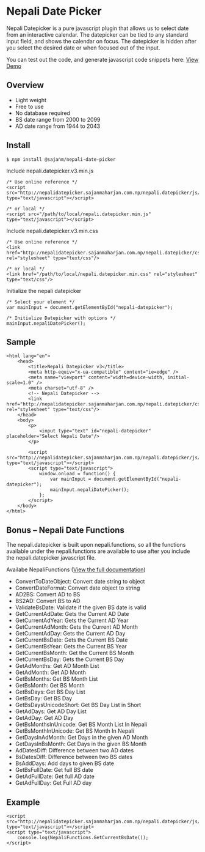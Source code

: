 # Nepali Date Picker
Nepali Datepicker is a pure javascript plugin that allows us to select date from an interactive calendar. The datepicker can be tied to any standard input field, and shows the calendar on focus. The datepicker is hidden after you select the desired date or when focused out of the input.

You can test out the code, and generate javascript code snippets here:
[View Demo](http://nepalidatepicker.sajanmaharjan.com.np/)

## Overview
- Light weight
- Free to use
- No database required
- BS date range from 2000 to 2099
- AD date range from 1944 to 2043

## Install
```
$ npm install @sajanm/nepali-date-picker
```

Include nepali.datepicker.v3.min.js
```
/* Use online reference */
<script src="http://nepalidatepicker.sajanmaharjan.com.np/nepali.datepicker/js/nepali.datepicker.v3.2.min.js" type="text/javascript"></script>
  
/* or local */
<script src="/path/to/local/nepali.datepicker.min.js" type="text/javascript"></script>
```

Include nepali.datepicker.v3.min.css
```
/* Use online reference */
<link href="http://nepalidatepicker.sajanmaharjan.com.np/nepali.datepicker/css/nepali.datepicker.v3.2.min.css" rel="stylesheet" type="text/css"/>
  
/* or local */
<link href="/path/to/local/nepali.datepicker.min.css" rel="stylesheet" type="text/css"/>
```

Initialize the nepali datepicker
```
/* Select your element */
var mainInput = document.getElementById("nepali-datepicker");
  
/* Initialize Datepicker with options */
mainInput.nepaliDatePicker();
```

## Sample
```
<html lang="en">
    <head>
        <title>Nepali Datepicker v3</title>
        <meta http-equiv="x-ua-compatible" content="ie=edge" />
        <meta name="viewport" content="width=device-width, initial-scale=1.0" />
        <meta charset="utf-8" />
        <!-- Nepali Datepicker -->
        <link href="http://nepalidatepicker.sajanmaharjan.com.np/nepali.datepicker/css/nepali.datepicker.v3.2.min.css" rel="stylesheet" type="text/css"/>
    </head>
    <body>
        <p>
            <input type="text" id="nepali-datepicker" placeholder="Select Nepali Date"/>
        </p>
  
        <script src="http://nepalidatepicker.sajanmaharjan.com.np/nepali.datepicker/js/nepali.datepicker.v3.2.min.js" type="text/javascript"></script>
        <script type="text/javascript">
            window.onload = function() {
                var mainInput = document.getElementById("nepali-datepicker");
                mainInput.nepaliDatePicker();
            };
        </script>
    </body>
</html>
```

## Bonus – Nepali Date Functions
The nepali.datepicker is built upon nepali.functions, so all the functions available under the nepali.functions are available to use after you include the nepali.datepicker javascript file.

Availabe NepaliFunctions ([View the full documentation](http://nepalifunctions.sajanmaharjan.com.np/documentation/index.html))
 - ConvertToDateObject: Convert date string to object
 - ConvertDateFormat: Convert date object to string
 - AD2BS: Convert AD to BS
 - BS2AD: Convert BS to AD
 - ValidateBsDate: Validate if the given BS date is valid
 - GetCurrentAdDate: Gets the Current AD Date
 - GetCurrentAdYear: Gets the Current AD Year
 - GetCurrentAdMonth: Gets the Current AD Month
 - GetCurrentAdDay: Gets the Current AD Day
 - GetCurrentBsDate: Gets the Current BS Date
 - GetCurrentBsYear: Gets the Current BS Year
 - GetCurrentBsMonth: Get the Current BS Month
 - GetCurrentBsDay: Gets the Current BS Day
 - GetAdMonths: Get AD Month List
 - GetAdMonth: Get AD Month
 - GetBsMonths: Get BS Month List
 - GetBsMonth: Get BS Month
 - GetBsDays: Get BS Day List
 - GetBsDay: Get BS Day
 - GetBsDaysUnicodeShort: Get BS Day List in Short
 - GetAdDays: Get AD Day List
 - GetAdDay: Get AD Day
 - GetBsMonthsInUnicode: Get BS Month List In Nepali
 - GetBsMonthInUnicode: Get BS Month In Nepali
 - GetDaysInAdMonth: Get Days in the given AD Month
 - GetDaysInBsMonth: Get Days in the given BS Month
 - AdDatesDiff: Difference between two AD dates
 - BsDatesDiff: Difference between two BS dates
 - BsAddDays: Add days to given BS date
 - GetBsFullDate: Get full BS date
 - GetAdFullDate: Get full AD date
 - GetAdFullDay: Get Full AD day

## Example
```
<script src="http://nepalidatepicker.sajanmaharjan.com.np/nepali.datepicker/js/nepali.datepicker.v3.2.min.js" type="text/javascript"></script>
<script type="text/javascript">
    console.log(NepaliFunctions.GetCurrentBsDate());
</script>
```